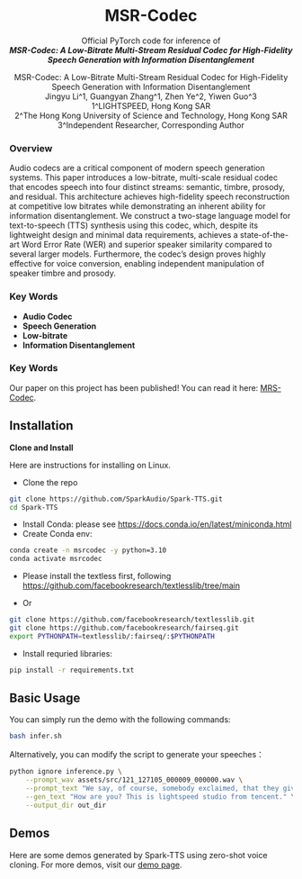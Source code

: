 <div align="center">
    <h1>
    MSR-Codec
    </h1>
    <p>
    Official PyTorch code for inference of <br>
    <b><em>MSR-Codec: A Low-Bitrate Multi-Stream Residual Codec for High-Fidelity Speech Generation with Information Disentanglement</em></b>
    </p>
    <p>
      MSR-Codec: A Low-Bitrate Multi-Stream Residual Codec for High-Fidelity Speech Generation with Information Disentanglement<br>
      Jingyu Li^1, Guangyan Zhang^1, Zhen Ye^2, Yiwen Guo^3<br>
      1^LIGHTSPEED, Hong Kong SAR<br>
      2^The Hong Kong University of Science and Technology, Hong Kong SAR<br>
      3^Independent Researcher, Corresponding Author<br>
    </p>
</div>

<!-- ## MRS-Codec 🔥 -->

### Overview

Audio codecs are a critical component of modern speech generation systems. This paper introduces a low-bitrate, multi-scale residual codec that encodes speech into four distinct streams: semantic, timbre, prosody, and residual. This architecture achieves high-fidelity speech reconstruction at competitive low bitrates while demonstrating an inherent ability for information disentanglement. We construct a two-stage language model for text-to-speech (TTS) synthesis using this codec, which, despite its lightweight design and minimal data requirements, achieves a state-of-the-art Word Error Rate (WER) and superior speaker similarity compared to several larger models. Furthermore, the codec’s design proves highly effective for voice conversion, enabling independent manipulation of speaker timbre and prosody.

### Key Words

- **Audio Codec**
- **Speech Generation**
- **Low-bitrate**
- **Information Disentanglement**

### Key Words
Our paper on this project has been published! You can read it here: [MRS-Codec](https://arxiv.org/pdf/2509.13068). 


## Installation
**Clone and Install**

  Here are instructions for installing on Linux. 


- Clone the repo
``` sh
git clone https://github.com/SparkAudio/Spark-TTS.git
cd Spark-TTS
```

- Install Conda: please see https://docs.conda.io/en/latest/miniconda.html
- Create Conda env:

``` sh
conda create -n msrcodec -y python=3.10
conda activate msrcodec
```
- Please install the textless first, following https://github.com/facebookresearch/textlesslib/tree/main

- Or 
``` sh
git clone https://github.com/facebookresearch/textlesslib.git
git clone https://github.com/facebookresearch/fairseq.git
export PYTHONPATH=textlesslib/:fairseq/:$PYTHONPATH
```
- Install requried libraries:
``` sh
pip install -r requirements.txt
```

## **Basic Usage**

You can simply run the demo with the following commands:
``` sh
bash infer.sh
```

Alternatively, you can modify the script to generate your speeches：

``` sh
python ignore inference.py \
    --prompt_wav assets/src/121_127105_000009_000000.wav \
    --prompt_text "We say, of course, somebody exclaimed, that they give two turns!" \
    --gen_text "How are you? This is lightspeed studio from tencent." \
    --output_dir out_dir
```

## **Demos**

Here are some demos generated by Spark-TTS using zero-shot voice cloning. For more demos, visit our [demo page](https://sparkaudio.github.io/spark-tts/).

<!-- ---
Zero-shot TTS
---

<table>
      <thead>
        <tr>
          <th>Prompt Text</th>
          <th>Prompt Speech</th>
          <th>Generated Text</th>
          <th>Generated Speech</th>
        </tr>
      </thead>
      <tbody>
        <tr>
          <td>On the second day, the boy climbed to the top of a cliff near the camp.</td>
          <td>
            <audio controls preload="metadata">
              <source src="./assets/tts/common_voice_en_17161.wav" type="audio/mpeg">
              Your browser does not support the audio element.
            </audio>
          </td>
          <td>The area was swirling in dust so intense that it hid the moon from view.</td>
          <td>
            <audio controls preload="metadata">
              <source src="./assets/tts/common_voice_en_17161-common_voice_en_17160.wav" type="audio/mpeg">
              Your browser does not support the audio element.
            </audio>
          </td>
        </tr>
        <tr>
          <td>She wasn't home, a neighbour said that he didn't think she came in last night.</td>
          <td>
            <audio controls preload="metadata">
              <source src="./assets/tts/common_voice_en_17389984.wav" type="audio/mpeg">
              Your browser does not support the audio element.
            </audio>
          </td>
          <td>Technically, breaking a mirror is not five years, but seven years of bad luck.</td>
          <td>
            <audio controls preload="metadata">
              <source src="./assets/tts/common_voice_en_17389984-common_voice_en_17389988.wav" type="audio/mpeg">
              Your browser does not support the audio element.
            </audio>
          </td>
        </tr>
        <tr>
          <td>Several people are walking out in the spotlight.</td>
          <td>
            <audio controls preload="metadata">
              <source src="./assets/tts/common_voice_en_177895.wav" type="audio/mpeg">
              Your browser does not support the audio element.
            </audio>
          </td>
          <td>A man is taking a look at the food products.</td>
          <td>
            <audio controls preload="metadata">
              <source src="./assets/tts/common_voice_en_177895-common_voice_en_177898.wav" type="audio/mpeg">
              Your browser does not support the audio element.
            </audio>
          </td>
        </tr>
        <tr>
          <td>The music, while technically a waltz, sounded more like a drunken tuba player falling into the orchestra's percussion section.</td>
          <td>
            <audio controls preload="metadata">
              <source src="./assets/tts/common_voice_en_18012457.wav" type="audio/mpeg">
              Your browser does not support the audio element.
            </audio>
          </td>
          <td>One of the world's biggest problems is the growth of the human population.</td>
          <td>
            <audio controls preload="metadata">
              <source src="./assets/tts/common_voice_en_18012457-common_voice_en_18012447.wav" type="audio/mpeg">
              Your browser does not support the audio element.
            </audio>
          </td>
        </tr>
        <tr>
          <td>She was singularly quick, singularly receptive.</td>
          <td>
            <audio controls preload="metadata">
              <source src="./assets/tts/common_voice_en_18554437.wav" type="audio/mpeg">
              Your browser does not support the audio element.
            </audio>
          </td>
          <td>Can't you see the scene? he asked with a queer smile of excitement.</td>
          <td>
            <audio controls preload="metadata">
              <source src="./assets/tts/common_voice_en_18554437-common_voice_en_18554439.wav" type="audio/mpeg">
              Your browser does not support the audio element.
            </audio>
          </td>
        </tr>
        <tr>
          <td>Some development processes usually conducted sequentially were conducted in parallel.</td>
          <td>
            <audio controls preload="metadata">
              <source src="./assets/tts/common_voice_en_18672480.wav" type="audio/mpeg">
              Your browser does not support the audio element.
            </audio>
          </td>
          <td>In testimony to investigators, the page described the relationship as consensual and not intimidating.</td>
          <td>
            <audio controls preload="metadata">
              <source src="./assets/tts/common_voice_en_18672480-common_voice_en_18672484.wav" type="audio/mpeg">
              Your browser does not support the audio element.
            </audio>
          </td>
        </tr>
      </tbody>
    </table>

---
Voice Conversion
---

<table>
      <thead>
        <tr>
          <th>Timbre Prompt</th>
          <th>Source Audio</th>
          <th>Cosyvoice2</th>
          <th>Seed-VC</th>
          <th>524+S</th>
          <th>524+P</th>
          <th>524+S+P</th>
        </tr>
      </thead>
      <tbody>
        <tr>
          <td rowspan="3">
            <audio controls preload="metadata">
              <source src="./assets/target/p318_354.wav" type="audio/mpeg">
              Your browser does not support the audio element.
            </audio>
          </td>
          <td>
            <audio controls preload="metadata">
              <source src="./assets/src/8555_284449_000053_000001.wav" type="audio/mpeg">
              Your browser does not support the audio element.
            </audio>
            <span class="timbre-meta">
              It isn't a very pretty cabin and the furniture is cheap and common, but I'm sure it is good enough for this wicked man and his family.
            </span>
          </td>
          <td>
            <audio controls preload="metadata">
              <source src="./assets/cosyvoice2/p318_354_8555_284449_000053_000001.wav" type="audio/mpeg">
            </audio>
          </td>
          <td>
            <audio controls preload="metadata">
              <source src="./assets/seed_vc/p318_354_8555_284449_000053_000001.wav" type="audio/mpeg">
            </audio>
          </td>
          <td>
            <audio controls preload="metadata">
              <source src="./assets/524/p318_354_8555_284449_000053_000001.wav" type="audio/mpeg">
            </audio>
          </td>
          <td>
            <audio controls preload="metadata">
              <source src="./assets/524_prosody/p318_354_8555_284449_000053_000001.wav" type="audio/mpeg">
            </audio>
          </td>
          <td>
            <audio controls preload="metadata">
              <source src="./assets/524_spk_prosody/p318_354_8555_284449_000053_000001.wav" type="audio/mpeg">
            </audio>
          </td>
        </tr>
        <tr>
          <td>
            <audio controls preload="metadata">
              <source src="./assets/src/1188_133604_000004_000005.wav" type="audio/mpeg">
            </audio>
            <span class="timbre-meta">
              You see how doubly, how intimately, opposed the ideas are; yet how difficult to explain without apparent contradiction.
            </span>
          </td>
          <td>
            <audio controls preload="metadata">
              <source src="./assets/cosyvoice2/p318_354_1188_133604_000004_000005.wav" type="audio/mpeg">
            </audio>
          </td>
          <td>
            <audio controls preload="metadata">
              <source src="./assets/seed_vc/p318_354_1188_133604_000004_000005.wav" type="audio/mpeg">
            </audio>
          </td>
                    <td><audio controls preload="metadata">
              <source src="./assets/524/p318_354_1188_133604_000004_000005.wav" type="audio/mpeg">
            </audio>
          </td>
          <td>
            <audio controls preload="metadata">
              <source src="./assets/524_prosody/p318_354_1188_133604_000004_000005.wav" type="audio/mpeg">
            </audio>
          </td>
          <td>
            <audio controls preload="metadata">
              <source src="./assets/524_spk_prosody/p318_354_1188_133604_000004_000005.wav" type="audio/mpeg">
            </audio>
          </td>
        </tr>
        <tr>
          <td>
            <audio controls preload="metadata">
              <source src="./assets/src/260_123440_000015_000000.wav" type="audio/mpeg">
            </audio>
            <span class="timbre-meta">
              As she said this she looked down at her hands, and was surprised to see that she had put on one of the Rabbit's little white kid gloves while she was talking.
            </span>
          </td>
          <td>
            <audio controls preload="metadata">
              <source src="./assets/cosyvoice2/p318_354_260_123440_000015_000000.wav" type="audio/mpeg">
            </audio>
          </td>
          <td>
            <audio controls preload="metadata">
              <source src="./assets/seed_vc/p318_354_260_123440_000015_000000.wav" type="audio/mpeg">
            </audio>
          </td>
          <td>
            <audio controls preload="metadata">
              <source src="./assets/524/p318_354_260_123440_000015_000000.wav" type="audio/mpeg">
            </audio>
          </td>
          <td>
            <audio controls preload="metadata">
              <source src="./assets/524_prosody/p318_354_260_123440_000015_000000.wav" type="audio/mpeg">
            </audio>
          </td>
          <td>
            <audio controls preload="metadata">
              <source src="./assets/524_spk_prosody/p318_354_260_123440_000015_000000.wav" type="audio/mpeg">
            </audio>
          </td>
        </tr>
        <tr>
          <td rowspan="3">
            <audio controls preload="metadata">
              <source src="./assets/target/p269_236.wav" type="audio/mpeg">
              Your browser does not support the audio element.
            </audio>
          </td>
          <td>
            <audio controls preload="metadata">
              <source src="./assets/src/121_127105_000044_000000.wav" type="audio/mpeg">
            </audio>
            <span class="timbre-meta">
              He had been left, by the death of their parents in India, guardian to a small nephew and a small niece, children of a younger, a military brother, whom he had lost two years before.
            </span>
          </td>
          <td>
            <audio controls preload="metadata">
              <source src="./assets/cosyvoice2/p269_236_121_127105_000044_000000.wav" type="audio/mpeg">
            </audio>
          </td>
          <td>
            <audio controls preload="metadata">
              <source src="./assets/seed_vc/p269_236_121_127105_000044_000000.wav" type="audio/mpeg">
            </audio>
          </td>
          <td>
            <audio controls preload="metadata">
              <source src="./assets/524/p269_236_121_127105_000044_000000.wav" type="audio/mpeg">
            </audio>
          </td>
          <td>
            <audio controls preload="metadata">
              <source src="./assets/524_prosody/p269_236_121_127105_000044_000000.wav" type="audio/mpeg">
            </audio>
          </td>
          <td>
            <audio controls preload="metadata">
              <source src="./assets/524_spk_prosody/p269_236_121_127105_000044_000000.wav" type="audio/mpeg">
            </audio>
          </td>
        </tr>
        <tr>
          <td>
            <audio controls preload="metadata">
              <source src="./assets/src/8230_279154_000020_000000.wav" type="audio/mpeg">
            </audio>
            <span class="timbre-meta">
              The second datum is that we certainly have more capacity for knowing the past than for knowing the future.
            </span>
          </td>
          <td>
            <audio controls preload="metadata">
              <source src="./assets/cosyvoice2/p269_236_8230_279154_000020_000000.wav" type="audio/mpeg">
            </audio>
          </td>
          <td>
            <audio controls preload="metadata">
              <source src="./assets/seed_vc/p269_236_8230_279154_000020_000000.wav" type="audio/mpeg">
            </audio>
          </td>
          <td>
            <audio controls preload="metadata">
              <source src="./assets/524/p269_236_8230_279154_000020_000000.wav" type="audio/mpeg">
            </audio>
          </td>
          <td>
            <audio controls preload="metadata">
              <source src="./assets/524_prosody/p269_236_8230_279154_000020_000000.wav" type="audio/mpeg">
            </audio>
          </td>
          <td>
            <audio controls preload="metadata">
              <source src="./assets/524_spk_prosody/p269_236_8230_279154_000020_000000.wav" type="audio/mpeg">
            </audio>
          </td>
        </tr>
        <tr>
          <td>
            <audio controls preload="metadata">
              <source src="./assets/src/8455_210777_000065_000000.wav" type="audio/mpeg">
            </audio>
            <span class="timbre-meta">
              Captain Battleax, of the john Bright, will have received a letter to the same effect from the First Lord of the Admiralty, and you will find him ready to co-operate with your Excellency in every respect.--I have the honour to be, sir, your Excellency's most obedient servant,
          </td>
          <td>
            <audio controls preload="metadata">
              <source src="./assets/cosyvoice2/p269_236_8455_210777_000065_000000.wav" type="audio/mpeg">
            </audio>
          </td>
          <td>
            <audio controls preload="metadata">
              <source src="./assets/seed_vc/p269_236_8455_210777_000065_000000.wav" type="audio/mpeg">
            </audio>
          </td>
          <td>
            <audio controls preload="metadata">
              <source src="./assets/524/p269_236_8455_210777_000065_000000.wav" type="audio/mpeg">
            </audio>
          </td>
          <td>
            <audio controls preload="metadata">
              <source src="./assets/524_prosody/p269_236_8455_210777_000065_000000.wav" type="audio/mpeg">
            </audio>
          </td>
          <td>
            <audio controls preload="metadata">
              <source src="./assets/524_spk_prosody/p269_236_8455_210777_000065_000000.wav" type="audio/mpeg">
            </audio>
          </td>
        </tr>
        <tr>
          <td rowspan="3">
            <audio controls preload="metadata">
              <source src="./assets/target/p364_009.wav" type="audio/mpeg">
              Your browser does not support the audio element.
            </audio>
          </td>
          <td>
            <audio controls preload="metadata">
              <source src="./assets/src/1089_134691_000024_000000.wav" type="audio/mpeg">
            </audio>
            <span class="timbre-meta">
              He recognized their speech collectively before he distinguished their faces.
            </span>
          </td>
          <td>
            <audio controls preload="metadata">
              <source src="./assets/cosyvoice2/p364_009_1089_134691_000024_000000.wav" type="audio/mpeg">
            </audio>
          </td>
          <td>
            <audio controls preload="metadata">
              <source src="./assets/seed_vc/p364_009_1089_134691_000024_000000.wav" type="audio/mpeg">
            </audio>
          </td>
          <td>
            <audio controls preload="metadata">
              <source src="./assets/524/p364_009_1089_134691_000024_000000.wav" type="audio/mpeg">
            </audio>
          </td>
          <td>
            <audio controls preload="metadata">
              <source src="./assets/524_prosody/p364_009_1089_134691_000024_000000.wav" type="audio/mpeg">
            </audio>
          </td>
          <td>
            <audio controls preload="metadata">
              <source src="./assets/524_spk_prosody/p364_009_1089_134691_000024_000000.wav" type="audio/mpeg">
            </audio>
          </td>
        </tr>
        <tr>
          <td>
            <audio controls preload="metadata">
              <source src="./assets/src/1580_141084_000016_000002.wav" type="audio/mpeg">
            </audio>
            <span class="timbre-meta">
              It is possible that I may be in a position then to indicate some course of action.
            </span>
          </td>
          <td>
            <audio controls preload="metadata">
              <source src="./assets/cosyvoice2/p364_009_1580_141084_000016_000002.wav" type="audio/mpeg">
            </audio>
          </td>
          <td>
            <audio controls preload="metadata">
              <source src="./assets/seed_vc/p364_009_1580_141084_000016_000002.wav" type="audio/mpeg">
            </audio>
          </td>
          <td>
            <audio controls preload="metadata">
              <source src="./assets/524/p364_009_1580_141084_000016_000002.wav" type="audio/mpeg">
            </audio>
          </td>
          <td>
            <audio controls preload="metadata">
              <source src="./assets/524_prosody/p364_009_1580_141084_000016_000002.wav" type="audio/mpeg">
            </audio>
          </td>
          <td>
            <audio controls preload="metadata">
              <source src="./assets/524_spk_prosody/p364_009_1580_141084_000016_000002.wav" type="audio/mpeg">
            </audio>
          </td>
        </tr>
        <tr>
          <td>
            <audio controls preload="metadata">
              <source src="./assets/src/237_134500_000023_000002.wav" type="audio/mpeg">
            </audio>
            <span class="timbre-meta">
              She wouldn't know how to go about it.
            </span>
          </td>
          <td>
            <audio controls preload="metadata">
              <source src="./assets/cosyvoice2/p364_009_237_134500_000023_000002.wav" type="audio/mpeg">
            </audio>
          </td>
          <td>
            <audio controls preload="metadata">
              <source src="./assets/seed_vc/p364_009_237_134500_000023_000002.wav" type="audio/mpeg">
            </audio>
          </td>
          <td>
            <audio controls preload="metadata">
              <source src="./assets/524/p364_009_237_134500_000023_000002.wav" type="audio/mpeg">
            </audio>
          </td>
          <td>
            <audio controls preload="metadata">
              <source src="./assets/524_prosody/p364_009_237_134500_000023_000002.wav" type="audio/mpeg">
            </audio>
          </td>
          <td>
            <audio controls preload="metadata">
              <source src="./assets/524_spk_prosody/p364_009_237_134500_000023_000002.wav" type="audio/mpeg">
            </audio>
          </td>
        </tr>
        <tr>
          <td rowspan="3">
            <audio controls preload="metadata">
              <source src="./assets/target/p237_196.wav" type="audio/mpeg">
              Your browser does not support the audio element.
            </audio>
          </td>
          <td>
            <audio controls preload="metadata">
              <source src="./assets/src/2300_131720_000040_000001.wav" type="audio/mpeg">
            </audio>
            <span class="timbre-meta">
              The station at Berlin comprised five boilers, and six vertical steam engines driving by belts twelve Edison dynamos, each of about fifty five horse power capacity.
            </span>
          </td>
          <td>
            <audio controls preload="metadata">
              <source src="./assets/cosyvoice2/p237_196_2300_131720_000040_000001.wav" type="audio/mpeg">
            </audio>
          </td>
          <td>
            <audio controls preload="metadata">
              <source src="./assets/seed_vc/p237_196_2300_131720_000040_000001.wav" type="audio/mpeg">
            </audio>
          </td>
          <td>
            <audio controls preload="metadata">
              <source src="./assets/524/p237_196_2300_131720_000040_000001.wav" type="audio/mpeg">
            </audio>
          </td>
          <td>
            <audio controls preload="metadata">
              <source src="./assets/524_prosody/p237_196_2300_131720_000040_000001.wav" type="audio/mpeg">
            </audio>
          </td>
          <td>
            <audio controls preload="metadata">
              <source src="./assets/524_spk_prosody/p237_196_2300_131720_000040_000001.wav" type="audio/mpeg">
            </audio>
          </td>
        </tr>
        <tr>
          <td>
            <audio controls preload="metadata">
              <source src="./assets/src/4446_2275_000002_000007.wav" type="audio/mpeg">
            </audio>
            <span class="timbre-meta">
              She called his name on the threshold, but in her swift flight across the room she felt a change in him and caught herself up so deftly that he could not tell just when she did it. She merely brushed his cheek with her lips and put a hand lightly and joyously on either shoulder.
            </span>
          </td>
          <td>
            <audio controls preload="metadata">
              <source src="./assets/cosyvoice2/p237_196_4446_2275_000002_000007.wav" type="audio/mpeg">
            </audio>
          </td>
          <td>
            <audio controls preload="metadata">
              <source src="./assets/seed_vc/p237_196_4446_2275_000002_000007.wav" type="audio/mpeg">
            </audio>
          </td>
          <td>
            <audio controls preload="metadata">
              <source src="./assets/524/p237_196_4446_2275_000002_000007.wav" type="audio/mpeg">
            </audio>
          </td>
          <td>
            <audio controls preload="metadata">
              <source src="./assets/524_prosody/p237_196_4446_2275_000002_000007.wav" type="audio/mpeg">
            </audio>
          </td>
          <td>
            <audio controls preload="metadata">
              <source src="./assets/524_spk_prosody/p237_196_4446_2275_000002_000007.wav" type="audio/mpeg">
            </audio>
          </td>
        </tr>
        <tr>
          <td>
            <audio controls preload="metadata">
              <source src="./assets/src/3570_5694_000006_000006.wav" type="audio/mpeg">
            </audio>
            <span class="timbre-meta">
              When the quasi peaceable stage of industry is reached, with its fundamental institution of chattel slavery, the general principle, more or less rigorously applied, is that the base, industrious class should consume only what may be necessary to their subsistence.
            </span>
          </td>
          <td>
            <audio controls preload="metadata">
              <source src="./assets/cosyvoice2/p237_196_3570_5694_000006_000006.wav" type="audio/mpeg">
            </audio>
          </td>
          <td>
            <audio controls preload="metadata">
              <source src="./assets/seed_vc/p237_196_3570_5694_000006_000006.wav" type="audio/mpeg">
            </audio>
          </td>
          <td>
            <audio controls preload="metadata">
              <source src="./assets/524/p237_196_3570_5694_000006_000006.wav" type="audio/mpeg">
            </audio>
          </td>
          <td>
            <audio controls preload="metadata">
              <source src="./assets/524_prosody/p237_196_3570_5694_000006_000006.wav" type="audio/mpeg">
            </audio>
          </td>
          <td>
            <audio controls preload="metadata">
              <source src="./assets/524_spk_prosody/p237_196_3570_5694_000006_000006.wav" type="audio/mpeg">
            </audio>
          </td>
        </tr>
      </tbody>
    </table>
     -->